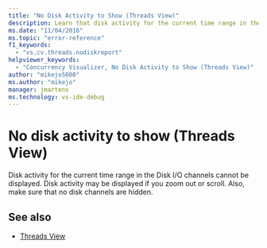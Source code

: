 ```yaml
---
title: "No Disk Activity to Show (Threads View)"
description: Learn that disk activity for the current time range in the Disk I/O channels cannot be displayed. Disk activity may be displayed if you zoom out or scroll.
ms.date: "11/04/2016"
ms.topic: "error-reference"
f1_keywords:
  - "vs.cv.threads.nodiskreport"
helpviewer_keywords:
  - "Concurrency Visualizer, No Disk Activity to Show (Threads View)"
author: "mikejo5000"
ms.author: "mikejo"
manager: jmartens
ms.technology: vs-ide-debug
---
```

# No disk activity to show (Threads View)

Disk activity for the current time range in the Disk I/O channels cannot be displayed. Disk activity may be displayed if you zoom out or scroll. Also, make sure that no disk channels are hidden.

## See also
- [Threads View](../profiling/threads-view-parallel-performance.md)